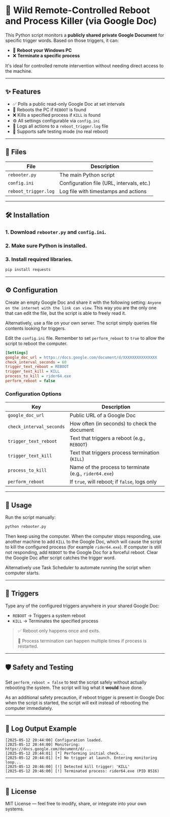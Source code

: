 
# 🔁 Wild Remote-Controlled Reboot and Process Killer (via Google Doc)

This Python script monitors a **publicly shared private Google Document** for specific trigger words. Based on those triggers, it can:

- 🔄 **Reboot your Windows PC**
- ❌ **Terminate a specific process**

It's ideal for controlled remote intervention without needing direct access to the machine.

---

## ✨ Features

- ✅ Polls a public read-only Google Doc at set intervals
- 🔁 Reboots the PC if `REBOOT` is found
- ❌ Kills a specified process if `KILL` is found
- ⚙️ All settings configurable via `config.ini`
- 📝 Logs all actions to a `reboot_trigger.log` file
- 🧪 Supports safe testing mode (no real reboot)

---

## 📁 Files

| File                     | Description                              |
|--------------------------|------------------------------------------|
| `rebooter.py`            | The main Python script                   |
| `config.ini`             | Configuration file (URL, intervals, etc.)|
| `reboot_trigger.log`     | Log file with timestamps and actions     |

---

## 🛠️ Installation

### 1. Download `rebooter.py` and `config.ini`.

### 2. Make sure Python is installed.

### 3. Install required libraries.

```bash
pip install requests
```

---

## ⚙️ Configuration

Create an empty Google Doc and share it with the following setting: `Anyone on the internet with the link can view`. This way you are the only one that can edit the file, but the script is able to freely read it. 

Alternatively, use a file on your own server. The script simply queries file contents looking for triggers.

Edit the `config.ini` file. Remember to set `perform_reboot` to `true` to allow the script to reboot the computer.

```ini
[Settings]
google_doc_url = https://docs.google.com/document/d/XXXXXXXXXXXXXXX
check_interval_seconds = 60
trigger_text_reboot = REBOOT
trigger_text_kill = KILL
process_to_kill = rider64.exe
perform_reboot = false
```

### Configuration Options

| Key                   | Description                                           |
|------------------------|-------------------------------------------------------|
| `google_doc_url`      | Public URL of a Google Doc                      |
| `check_interval_seconds` | How often (in seconds) to check the document     |
| `trigger_text_reboot` | Text that triggers a reboot (e.g., `REBOOT`)     |
| `trigger_text_kill`   | Text that triggers process termination (`KILL`)  |
| `process_to_kill`     | Name of the process to terminate (e.g., `rider64.exe`) |
| `perform_reboot`      | If `true`, will reboot; if `false`, logs only        |
---

## 🚀 Usage

Run the script manually:

```bash
python rebooter.py
```
Then keep using the computer. When the computer stops responding, use another machine to add `KILL` to the Google Doc, which will cause the script to kill the configured process (for example `rider64.exe`). If computer is still not responding, add `REBOOT` to the Google Doc for a forceful reboot. Clear the Google Doc after script catches the trigger word.

Alternatively use Task Scheduler to automate running the script when computer starts. 

---

## 🧪 Triggers

Type any of the configured triggers anywhere in your shared Google Doc:

- `REBOOT` → Triggers a system reboot
- `KILL` → Terminates the specified process

> ✅ Reboot only happens once and exits.
>
> 🔁 Process termination can happen multiple times if process is restarted.

---

## 🛡️ Safety and Testing

Set `perform_reboot = false` to test the script safely without actually rebooting the system. The script will log what it **would** have done.

As an additional safety precaution, if reboot trigger is present in Google Doc when the script is started, the script will exit instead of rebooting the computer immediately.

---

## 📝 Log Output Example

```
[2025-05-12 20:44:00] Configuration loaded.
[2025-05-12 20:44:00] Monitoring: https://docs.google.com/document/d/...
[2025-05-12 20:44:01] [*] Performing initial check...
[2025-05-12 20:44:01] [+] No trigger at launch. Entering monitoring loop...
[2025-05-12 20:46:00] [!] Detected kill trigger: 'KILL'
[2025-05-12 20:46:00] [!] Terminated process: rider64.exe (PID 8516)
```

---

## 🧩 License

MIT License — feel free to modify, share, or integrate into your own systems.
